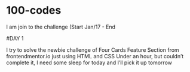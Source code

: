 # 100-codes
I am join to the challenge (Start Jan/17 - End

#DAY 1

I try to solve the newbie challenge of Four Cards Feature Section from frontendmentor.io just using HTML and CSS
Under an hour, but couldn’t complete it, I need some sleep for today and I’ll pick it up tomorrow
